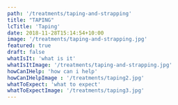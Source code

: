 ```yaml
---
path: '/treatments/taping-and-strapping'
title: "TAPING"
lcTitle: 'Taping'
date: 2018-11-28T15:14:54+10:00
image: '/treatments/taping-and-strapping.jpg'
featured: true
draft: false
whatIsIt: 'what is it'
whatIsItImage: '/treatments/taping-and-strapping.jpg'
howCanIHelp: 'how can i help'
howCanIHelpImage : '/treatments/taping2.jpg'
whatToExpect: 'what to expect'
whatToExpectImage: '/treatments/taping3.jpg'
---
```

